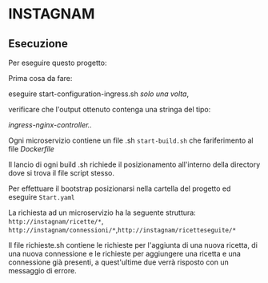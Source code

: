 # INSTAGNAM 

## Esecuzione 

Per eseguire questo progetto: 

Prima cosa da fare:

eseguire start-configuration-ingress.sh *solo una volta*,

verificare che l'output ottenuto contenga una stringa del tipo:

*ingress-nginx-controller..*

Ogni microservizio contiene un file .sh `start-build.sh` che fariferimento al file *Dockerfile*

Il lancio di ogni build .sh richiede il posizionamento all'interno della directory dove si trova il file script stesso.

Per effettuare il bootstrap posizionarsi nella cartella del progetto ed eseguire `Start.yaml ` 

La richiesta ad un microservizio ha la seguente struttura: `http://instagnam/ricette/*`, `http://instagnam/connessioni/*`,`http://instagnam/ricetteseguite/*`

Il file richieste.sh contiene le richieste per l'aggiunta di una nuova ricetta, di una nuova connessione e le richieste per aggiungere una ricetta e una connessione già presenti, a quest'ultime due verrà risposto con un messaggio di errore.



